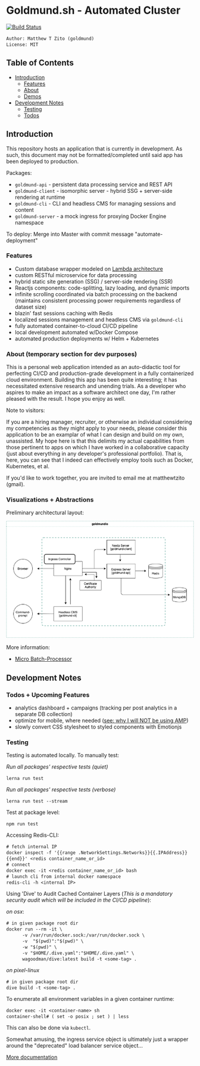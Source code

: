 # Goldmund.sh - Automated Cluster
[![Build Status](https://travis-ci.org/MatthewZito/goldmund-automated-cluster.svg?branch=master)](https://travis-ci.org/MatthewZito/goldmund-automated-cluster)
```
Author: Matthew T Zito (goldmund)
License: MIT
```
## Table of Contents

 - [Introduction](#intro) 
    * [Features](#features)
    * [About](#about)
    * [Demos](#demo)
 - [Development Notes](#notes)
    * [Testing](#test)
    * [Todos](#todo)

## <a name="intro"></a> Introduction
This repository hosts an application that is currently in development. As such, this document may not be formatted/completed until said app has been deployed to production.

Packages:
 - `goldmund-api` - persistent data processing service and REST API
 - `goldmund-client` - isomorphic server - hybrid SSG + server-side rendering at runtime
 - `goldmund-cli` - CLI and headless CMS for managing sessions and content
 - `goldmund-server` - a mock ingress for proxying Docker Engine namespace

 To deploy:
 Merge into Master with commit message "automate-deployment"

### <a name="features"> Features
  - Custom database wrapper modeled on [Lambda architecture](https://en.wikipedia.org/wiki/Lambda_architecture)
  - custom RESTful microservice for data processing
  - hybrid static site generation (SSG) / server-side rendering (SSR) 
  - Reactjs components: code-splitting, lazy loading, and dynamic imports
  - infinite scrolling coordinated via batch processing on the backend (maintains consistent processing power requirements regardless of dataset size)
  - blazin' fast sessions caching with Redis
  - localized sessions management and headless CMS via `goldmund-cli`
  - fully automated container-to-cloud CI/CD pipeline
  - local development automated w/Docker Compose
  - automated production deployments w/ Helm + Kubernetes

### <a name="about"> About (temporary section for dev purposes)

This is a personal web application intended as an auto-didactic tool for perfecting CI/CD and production-grade development in a fully containerized cloud environment. Building this app has been quite interesting; it has necessitated extensive research and unending trials. As a developer who aspires to make an impact as a software architect one day, I'm rather pleased with the result. I hope you enjoy as well.

Note to visitors:

If you are a hiring manager, recruiter, or otherwise an individual considering my competencies as they might apply
to your needs, please consider this application to be an examplar of what I can design and build on my own, unassisted. My hope here is that this delimits my actual capabilities from those pertinent to apps on which I have worked in a collaborative capacity (just about everything in any developer's professional portfolio). That is, here, you can see that I indeed can effectively employ tools such as Docker, Kubernetes, et al. 

If you'd like to work together, you are invited to email me at matthewtzito (gmail).

### <a name="demo"> Visualizations + Abstractions
 Preliminary architectural layout:

![demo](https://github.com/MatthewZito/goldmund-automated-cluster/blob/master/documentation/preliminary-architecture.png)

More information:
- [Micro Batch-Processor](https://github.com/MatthewZito/goldmund-automated-cluster/blob/master/documentation/batch-processing.md)
 
## <a name="notes"></a> Development Notes

### <a name="todo"></a> Todos + Upcoming Features

 - analytics dashboard + campaigns (tracking per post analytics in a separate DB collection)
 - optimize for mobile, where needed ([see: why I will NOT be using AMP](https://medium.com/@danbuben/why-amp-is-bad-for-your-site-and-for-the-web-e4d060a4ff31))
 - slowly convert CSS stylesheet to styled components with Emotionjs

### <a name="test"></a> Testing

Testing is automated locally. To manually test:

*Run all packages' respective tests (quiet)*
```
lerna run test 
```

*Run all packages' respective tests (verbose)*
```
lerna run test --stream
```

Test at package level:
```
npm run test
```

Accessing Redis-CLI:
```
# fetch internal IP
docker inspect -f '{{range .NetworkSettings.Networks}}{{.IPAddress}}{{end}}' <redis container_name_or_id>
# connect
docker exec -it <redis container_name_or_id> bash
# launch cli from internal docker namespace
redis-cli -h <internal IP>
```

Using 'Dive' to Audit Cached Container Layers (*This is a mandatory security audit which will be included in the CI/CD pipeline*):

*on osx*:
```
# in given package root dir
docker run --rm -it \
      -v /var/run/docker.sock:/var/run/docker.sock \
      -v  "$(pwd)":"$(pwd)" \
      -w "$(pwd)" \
      -v "$HOME/.dive.yaml":"$HOME/.dive.yaml" \
      wagoodman/dive:latest build -t <some-tag> .
```

*on pixel-linux*
```
# in given package root dir
dive build -t <some-tag> .
```

To enumerate all environment variables in a given container runtime:
```
docker exec -it <container-name> sh
container-shell# ( set -o posix ; set ) | less
```
This can also be done via `kubectl`.

Somewhat amusing, the ingress service object is ultimately just a wrapper around the "deprecated" load balancer service object...

[More documentation](https://github.com/MatthewZito/goldmund-automated-cluster/tree/master/documentation)
